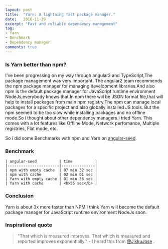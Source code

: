 ```yaml
---
layout: post
title:  "Yarn: A lightning fast package manager."
date:   2016-11-29
excerpt: "Fast and reliable dependency management"
tag:
- Yarn
- Benchmark
- Dependency manager
comments: true
---
```


### Is Yarn better than npm?
<p> I've been progressing on my way through angular2 and TypeScript,The package management was very important.
The angular2 team recommends the npm package manager for managing development libraries.And also npm is the default
package manager for JavaScript runtime environment NodeJs,everybody knows that.In npm there will be JSON format file,that will help to
install packages from main npm registry.The npm can manage local packages for a specific project and also globally installed JS tools.
But the npm seemed to be too slow while installing packages and no offline mode.So i thought about other dependency managers.I tried Yarn.
This comes with a lot features like Offline Mode, Network perfomance, Multiple registries, Flat mode, etc.</p>
  So i did some Benchmarks with npm and Yarn on <a href="https://github.com/mgechev/angular-seed">angular-seed</a>.

### Benchmark

```
| angular-seed          | time          |
|-----------------------|---------------|
| npm with empty cache  | 07 min 32 sec |
| npm with cache        | 02 min 01 sec |
| Yarn with empty cache | 01 min 36 sec |
| Yarn with cache       | <b>55 sec</b> |

```
### Conclusion
Yarn is about 3x more faster than NPM.I think Yarn will become  the default package manager for JavaScript runtime environment NodeJs soon.


### Inspirational quote

> "That which is measured improves. That which is measured and reported improves exponentially." - I heard this from <a href="https://twitter.com/JikkuJose"> @JikkuJose</a> .
